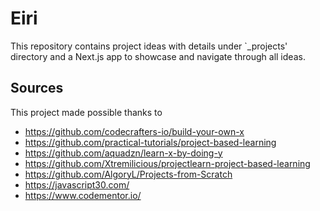 # Eiri

This repository contains project ideas with details under `\_projects' directory and a Next.js app to showcase and navigate through all ideas.

## Sources

This project made possible thanks to

- https://github.com/codecrafters-io/build-your-own-x
- https://github.com/practical-tutorials/project-based-learning
- https://github.com/aquadzn/learn-x-by-doing-y
- https://github.com/Xtremilicious/projectlearn-project-based-learning
- https://github.com/AlgoryL/Projects-from-Scratch
- https://javascript30.com/
- https://www.codementor.io/
